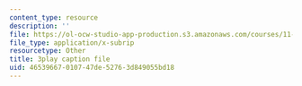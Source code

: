 ```yaml
---
content_type: resource
description: ''
file: https://ol-ocw-studio-app-production.s3.amazonaws.com/courses/11-384-malaysia-sustainable-cities-practicum-spring-2018/46539667010747de52763d849055bd18_R65WafN88dw.srt
file_type: application/x-subrip
resourcetype: Other
title: 3play caption file
uid: 46539667-0107-47de-5276-3d849055bd18
---
```

